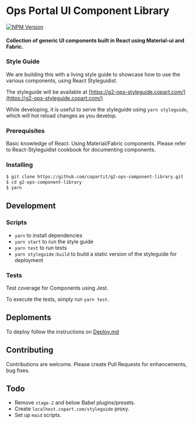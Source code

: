 # Ops Portal UI Component Library

<p>
<a href="https://www.npmjs.com/package/@copart/core-components"><img src="https://img.shields.io/badge/%40copart%2Fcore--components-0.2.3-brightgreen.svg" alt="NPM Version"></a>
</p>

#### Collection of generic UI components built in React using Material-ui and Fabric.

### Style Guide

We are building this with a living style guide to showcase how to use the various components, using React Styleguidist.

The styleguide will be available at [https://g2-ops-styleguide.copart.com/](https://g2-ops-styleguide.copart.com/)

While developing, it is useful to serve the styleguide using `yarn styleguide`, which will hot reload changes as you develop.

### Prerequisites

Basic knowledge of React.
Using Material/Fabric components.
Please refer to React-Styleguidist cookbook for documenting components.

### Installing

```sh
$ git clone https://github.com/copartit/g2-ops-component-library.git
$ cd g2-ops-component-library
$ yarn
```

## Development

### Scripts

- `yarn` to install dependencies
- `yarn start` to run the style guide
- `yarn test` to run tests
- `yarn styleguide:build` to build a static version of the styleguide for deployment

### Tests

Test coverage for Components using Jest.

To execute the tests, simply run `yarn test`.

## Deploments

To deploy follow the instructions on [Deploy.md](https://github.com/copartit/g2-ops-component-library/blob/master/Deploy.md)

## Contributing

Contributions are welcome. Please create Pull Requests for enhancements, bug fixes.

## Todo

- Remove `stage-2` and below Babel plugins/presets.
- Create `localhost.copart.com/styleguide` proxy.
- Set up `maid` scripts.
